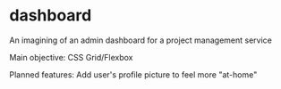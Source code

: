 # dashboard
An imagining of an admin dashboard for a project management service

Main objective:
CSS Grid/Flexbox

Planned features:
Add user's profile picture to feel more "at-home"